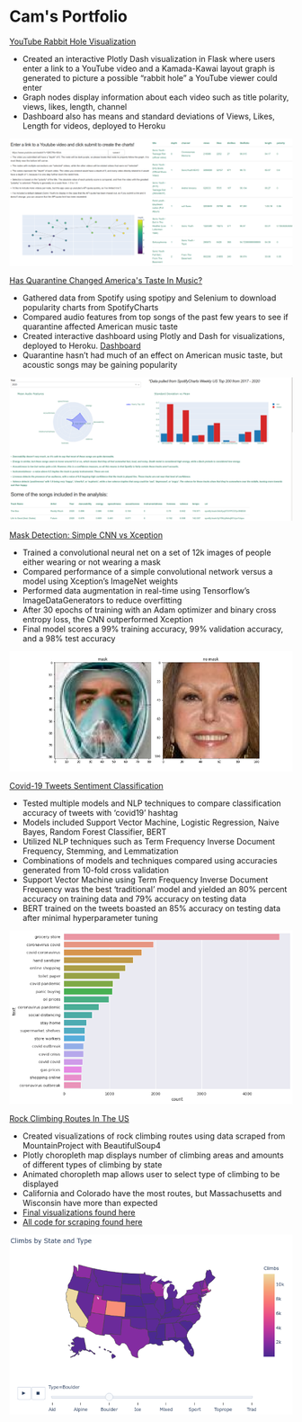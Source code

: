 # Cam's Portfolio
[YouTube Rabbit Hole Visualization](https://andamovie.herokuapp.com/dashboard/)
+ Created an interactive Plotly Dash visualization in Flask  where users enter a link to a YouTube video and a Kamada-Kawai layout graph is generated to picture a  possible “rabbit hole” a YouTube viewer could enter
+ Graph nodes display information about each video such as title polarity, views, likes, length, channel
+ Dashboard also has means and standard deviations of Views, Likes, Length for videos, deployed to Heroku

![](images/youtube_viz.png)

[Has Quarantine Changed America's Taste In Music?](https://cameron-pudney.medium.com/has-quarantine-changed-americas-taste-in-music-b622e94a1f5d)
+ Gathered data from Spotify using spotipy and Selenium to download popularity charts from SpotifyCharts
+ Compared audio features from top songs of the past few years to see if quarantine affected American music taste
+ Created interactive dashboard using Plotly and Dash for visualizations, deployed to Heroku. [Dashboard](https://seafoam-guitar.herokuapp.com/dashboard/)
+ Quarantine hasn’t had much of an effect on American music taste, but acoustic songs may be gaining popularity

![](images/dashboard.png)


[Mask Detection: Simple CNN vs Xception](https://www.kaggle.com/campudney/mask-detection-simple-cnn-vs-xception/)
+ Trained a convolutional neural net on a set of 12k images of people either wearing or not wearing a mask
+ Compared performance of a simple convolutional network  versus  a model using Xception’s ImageNet weights
+ Performed data augmentation in real-time using Tensorflow’s ImageDataGenerators to reduce overfitting
+ After 30 epochs of training with an Adam optimizer and binary cross entropy loss, the CNN outperformed Xception
+ Final model scores a 99% training accuracy, 99% validation accuracy, and a 98% test accuracy

![](images/maskimg.PNG)

[Covid-19 Tweets Sentiment Classification](https://cameron-pudney.medium.com/covid-19-tweets-sentiment-classification-f975b6f4a81c)
+ Tested multiple models and NLP techniques to compare classification accuracy of tweets with ‘covid19’ hashtag
+ Models included Support Vector Machine, Logistic Regression, Naive Bayes, Random Forest Classifier, BERT
+ Utilized NLP techniques such as Term Frequency Inverse Document Frequency, Stemming, and Lemmatization
+ Combinations of models and techniques compared using accuracies generated from 10-fold cross validation
+ Support Vector Machine using Term Frequency Inverse Document Frequency was the best ‘traditional’ model and yielded an 80% percent accuracy on training data and 79% accuracy on testing data
+ BERT trained on the tweets boasted an 85% accuracy on testing data after minimal  hyperparameter tuning

![](images/covid.png)

[Rock Climbing Routes In The US](https://www.kaggle.com/campudney/rock-climbing-routes-in-the-us)
+ Created visualizations of rock climbing routes using data scraped from MountainProject with BeautifulSoup4
+ Plotly choropleth map displays number of climbing areas and amounts of different types of climbing by state
+ Animated choropleth map allows user to select type of climbing to be displayed
+ California and Colorado have the most routes, but Massachusetts and Wisconsin have more than expected
+ [Final visualizations found here](https://www.kaggle.com/campudney/rock-climbing-routes-in-the-us)
+ [All code for scraping found here](https://github.com/cpud/climb-plotly/blob/master/final2.ipynb)


![](images/climbing.png)
